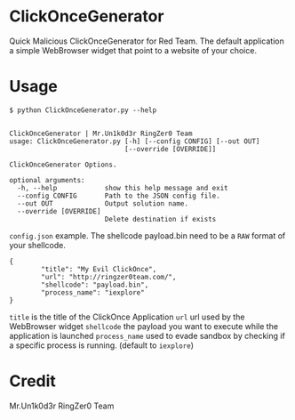 # ClickOnceGenerator
Quick Malicious ClickOnceGenerator for Red Team. The default application a simple WebBrowser widget that point to a website of your choice.

# Usage
```
$ python ClickOnceGenerator.py --help


ClickOnceGenerator | Mr.Un1k0d3r RingZer0 Team
usage: ClickOnceGenerator.py [-h] [--config CONFIG] [--out OUT]
                             [--override [OVERRIDE]]

ClickOnceGenerator Options.

optional arguments:
  -h, --help            show this help message and exit
  --config CONFIG       Path to the JSON config file.
  --out OUT             Output solution name.
  --override [OVERRIDE]
                        Delete destination if exists

```

`config.json` example. The shellcode payload.bin need to be a `RAW` format of your shellcode.
```
{
        "title": "My Evil ClickOnce",
        "url": "http://ringzer0team.com/",
        "shellcode": "payload.bin",
        "process_name": "iexplore"
}
```
`title` is the title of the ClickOnce Application
`url` url used by the WebBrowser widget
`shellcode` the payload you want to execute while the application is launched
`process_name` used to evade sandbox by checking if a specific process is running. (default to `iexplore`)


# Credit
Mr.Un1k0d3r RingZer0 Team
